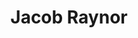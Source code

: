 ---
title: "Jacob Raynor"
collection: people
category: under
image: "/images/raynor.jpg"
role: "Principal Investigator"
department: "College of Engineering, Aerospace Engineering Department, ERAU"
degree: "B.S. - Aerospace Engineering"
---